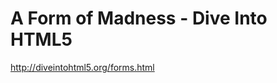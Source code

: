 <!--
id: 320658976
link: http://kevinisom.info/post/320658976/a-form-of-madness-dive-into-html5
slug: a-form-of-madness-dive-into-html5
date: Thu Jan 07 2010 14:30:26 GMT+1300 (NZDT)
raw: {"blog_name":"kevinisom","id":320658976,"post_url":"http://kevinisom.info/post/320658976/a-form-of-madness-dive-into-html5","slug":"a-form-of-madness-dive-into-html5","type":"link","date":"2010-01-07 01:30:26 GMT","timestamp":1262827826,"state":"published","format":"html","reblog_key":"LU3j43oP","tags":[],"short_url":"http://tmblr.co/Zw68YyJ7DuW","highlighted":[],"feed_item":"http://diveintohtml5.org/forms.html","from_feed_id":"650234","note_count":0,"title":"A Form of Madness - Dive Into HTML5","url":"http://diveintohtml5.org/forms.html","description":""}
publish: 2010-01-07
tags: 
title: A Form of Madness - Dive Into HTML5
-->


A Form of Madness - Dive Into HTML5
===================================

<http://diveintohtml5.org/forms.html>

